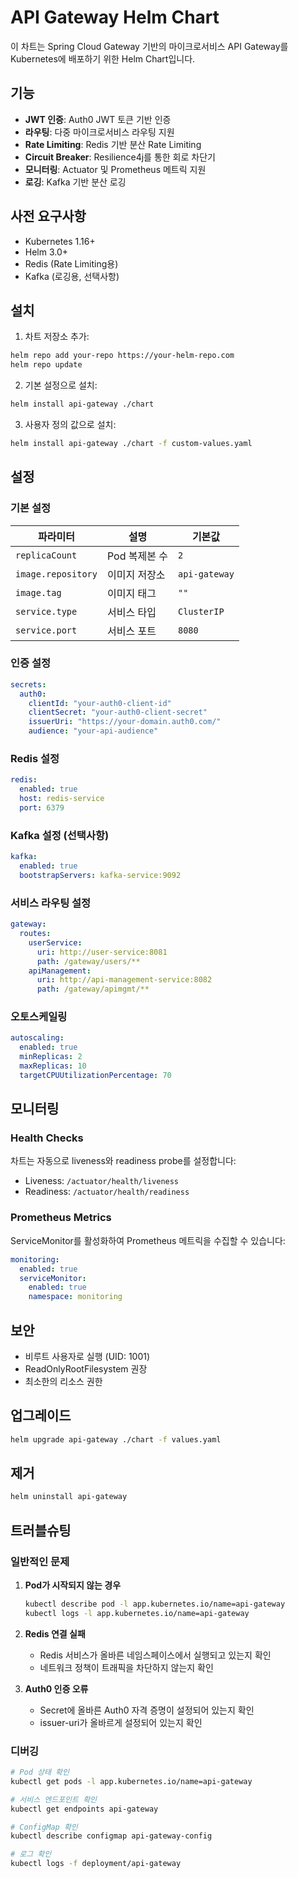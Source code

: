 # API Gateway Helm Chart

이 차트는 Spring Cloud Gateway 기반의 마이크로서비스 API Gateway를 Kubernetes에 배포하기 위한 Helm Chart입니다.

## 기능

- **JWT 인증**: Auth0 JWT 토큰 기반 인증
- **라우팅**: 다중 마이크로서비스 라우팅 지원
- **Rate Limiting**: Redis 기반 분산 Rate Limiting
- **Circuit Breaker**: Resilience4j를 통한 회로 차단기
- **모니터링**: Actuator 및 Prometheus 메트릭 지원
- **로깅**: Kafka 기반 분산 로깅

## 사전 요구사항

- Kubernetes 1.16+
- Helm 3.0+
- Redis (Rate Limiting용)
- Kafka (로깅용, 선택사항)

## 설치

1. 차트 저장소 추가:
```bash
helm repo add your-repo https://your-helm-repo.com
helm repo update
```

2. 기본 설정으로 설치:
```bash
helm install api-gateway ./chart
```

3. 사용자 정의 값으로 설치:
```bash
helm install api-gateway ./chart -f custom-values.yaml
```

## 설정

### 기본 설정

| 파라미터 | 설명 | 기본값 |
|----------|------|--------|
| `replicaCount` | Pod 복제본 수 | `2` |
| `image.repository` | 이미지 저장소 | `api-gateway` |
| `image.tag` | 이미지 태그 | `""` |
| `service.type` | 서비스 타입 | `ClusterIP` |
| `service.port` | 서비스 포트 | `8080` |

### 인증 설정

```yaml
secrets:
  auth0:
    clientId: "your-auth0-client-id"
    clientSecret: "your-auth0-client-secret" 
    issuerUri: "https://your-domain.auth0.com/"
    audience: "your-api-audience"
```

### Redis 설정

```yaml
redis:
  enabled: true
  host: redis-service
  port: 6379
```

### Kafka 설정 (선택사항)

```yaml
kafka:
  enabled: true
  bootstrapServers: kafka-service:9092
```

### 서비스 라우팅 설정

```yaml
gateway:
  routes:
    userService:
      uri: http://user-service:8081
      path: /gateway/users/**
    apiManagement:
      uri: http://api-management-service:8082
      path: /gateway/apimgmt/**
```

### 오토스케일링

```yaml
autoscaling:
  enabled: true
  minReplicas: 2
  maxReplicas: 10
  targetCPUUtilizationPercentage: 70
```

## 모니터링

### Health Checks

차트는 자동으로 liveness와 readiness probe를 설정합니다:

- Liveness: `/actuator/health/liveness`
- Readiness: `/actuator/health/readiness`

### Prometheus Metrics

ServiceMonitor를 활성화하여 Prometheus 메트릭을 수집할 수 있습니다:

```yaml
monitoring:
  enabled: true
  serviceMonitor:
    enabled: true
    namespace: monitoring
```

## 보안

- 비루트 사용자로 실행 (UID: 1001)
- ReadOnlyRootFilesystem 권장
- 최소한의 리소스 권한

## 업그레이드

```bash
helm upgrade api-gateway ./chart -f values.yaml
```

## 제거

```bash
helm uninstall api-gateway
```

## 트러블슈팅

### 일반적인 문제

1. **Pod가 시작되지 않는 경우**
   ```bash
   kubectl describe pod -l app.kubernetes.io/name=api-gateway
   kubectl logs -l app.kubernetes.io/name=api-gateway
   ```

2. **Redis 연결 실패**
   - Redis 서비스가 올바른 네임스페이스에서 실행되고 있는지 확인
   - 네트워크 정책이 트래픽을 차단하지 않는지 확인

3. **Auth0 인증 오류**
   - Secret에 올바른 Auth0 자격 증명이 설정되어 있는지 확인
   - issuer-uri가 올바르게 설정되어 있는지 확인

### 디버깅

```bash
# Pod 상태 확인
kubectl get pods -l app.kubernetes.io/name=api-gateway

# 서비스 엔드포인트 확인
kubectl get endpoints api-gateway

# ConfigMap 확인
kubectl describe configmap api-gateway-config

# 로그 확인
kubectl logs -f deployment/api-gateway
```